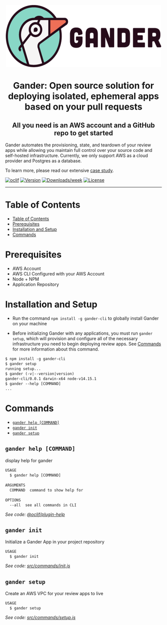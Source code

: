 <p align="center">
  <img src="logo_color.png" width="500" height="200" />
</p>

<h1 align="center">Gander: Open source solution for deploying isolated, ephemeral apps based on your pull requests</h1>
<h2 align="center">All you need is an AWS account and a GitHub repo to get started</h2>

Gander automates the provisioning, state, and teardown of your review apps while allowing you maintain full control over your source code and self-hosted infrastructure. Currently, we only support AWS as a cloud provider and Postgres as a database.

To learn more, please read our extensive [case study](http://gander-framework.github.io).

[![oclif](https://img.shields.io/badge/cli-oclif-brightgreen.svg)](https://oclif.io)
[![Version](https://img.shields.io/npm/v/fleet-cli.svg)](https://npmjs.org/package/gander-cli)
[![Downloads/week](https://img.shields.io/npm/dw/fleet-cli.svg)](https://npmjs.org/package/gander-cli)
[![License](https://img.shields.io/npm/l/fleet-cli.svg)](https://github.com/gander-framework/gander-cli/blob/master/package.json)

---

# Table of Contents

<!-- toc -->

- [Table of Contents](#table-of-contents)
- [Prerequisites](#prerequisites)
- [Installation and Setup](#installsetup)
- [Commands](#commands)
<!-- tocstop -->

# Prerequisites

<!--prerequisites-->

- AWS Account
- AWS CLI Configured with your AWS Account
- Node + NPM
- Application Repository
<!--prerequisitesstop-->

# Installation and Setup

<!--installsetup-->

- Run the command `npm install -g gander-cli` to globally install Gander on your machine

- Before initializing Gander with any applications, you must run `gander setup`, which will provision and configure all of the necessary infrastructure you need to begin deploying review apps. See [Commands](#commands) for more information about this command.

```sh-session
$ npm install -g gander-cli
$ gander setup
running setup...
$ gander (-v|--version|version)
gander-cli/0.0.1 darwin-x64 node-v14.15.1
$ gander --help [COMMAND]
...
```

<!--installsetupstop-->

# Commands

<!-- commands -->

- [`gander help [COMMAND]`](#gander-help-command)
- [`gander init`](#gander-init)
- [`gander setup`](#gander-setup)

## `gander help [COMMAND]`

display help for gander

```
USAGE
  $ gander help [COMMAND]

ARGUMENTS
  COMMAND  command to show help for

OPTIONS
  --all  see all commands in CLI
```

_See code: [@oclif/plugin-help](https://github.com/oclif/plugin-help/blob/v3.2.2/src/commands/help.ts)_

## `gander init`

Initialize a Gander App in your project repository

```
USAGE
  $ gander init
```

_See code: [src/commands/init.js](https://github.com/gander-framework/gander-cli/blob/v0.0.1/src/commands/init.js)_

## `gander setup`

Create an AWS VPC for your review apps to live

```
USAGE
  $ gander setup
```

_See code: [src/commands/setup.js](https://github.com/gander-framework/gander-cli/blob/v0.0.1/src/commands/setup.js)_

<!-- commandsstop -->
